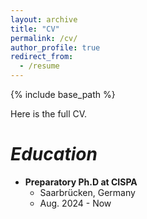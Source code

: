 ```yaml
---
layout: archive
title: "CV"
permalink: /cv/
author_profile: true
redirect_from:
  - /resume
---
```


{% include base_path %}

Here is the full CV.

*Education*
======
* **Preparatory Ph.D at CISPA**
  * Saarbrücken, Germany
  * Aug. 2024 - Now

<!-- 
*Work experience*
======


<!-- 
*Skills*
======
* Skill 1
* Skill 2
  * Sub-skill 2.1

*Publications*
======
  <ul>{% for post in site.publications %}
    {% include archive-single-cv.html %}
  {% endfor %}</ul>
  
*Talks*
======
  <ul>{% for post in site.talks %}
    {% include archive-single-talk-cv.html %}
  {% endfor %}</ul>

*Service and leadership*
======
* Currently signed in to 43 different slack teams


*Teaching*
======
  <ul>{% for post in site.teaching %}
    {% include archive-single-cv.html %}
  {% endfor %}</ul>
  
-->
